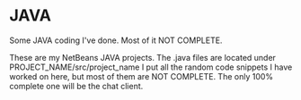 # JAVA
Some JAVA coding I've done. Most of it NOT COMPLETE.

These are my NetBeans JAVA projects. The .java files are located under PROJECT_NAME/src/project_name
I put all the random code snippets I have worked on here, but most of them are NOT COMPLETE. The only 100% complete one will be the chat client.
